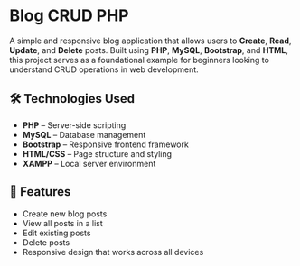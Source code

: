 # Blog CRUD PHP

A simple and responsive blog application that allows users to **Create**, **Read**, **Update**, and **Delete** posts. Built using **PHP**, **MySQL**, **Bootstrap**, and **HTML**, this project serves as a foundational example for beginners looking to understand CRUD operations in web development.

## 🛠️ Technologies Used

- **PHP** – Server-side scripting
- **MySQL** – Database management
- **Bootstrap** – Responsive frontend framework
- **HTML/CSS** – Page structure and styling
- **XAMPP** – Local server environment

## 🚀 Features

- Create new blog posts
- View all posts in a list
- Edit existing posts
- Delete posts
- Responsive design that works across all devices